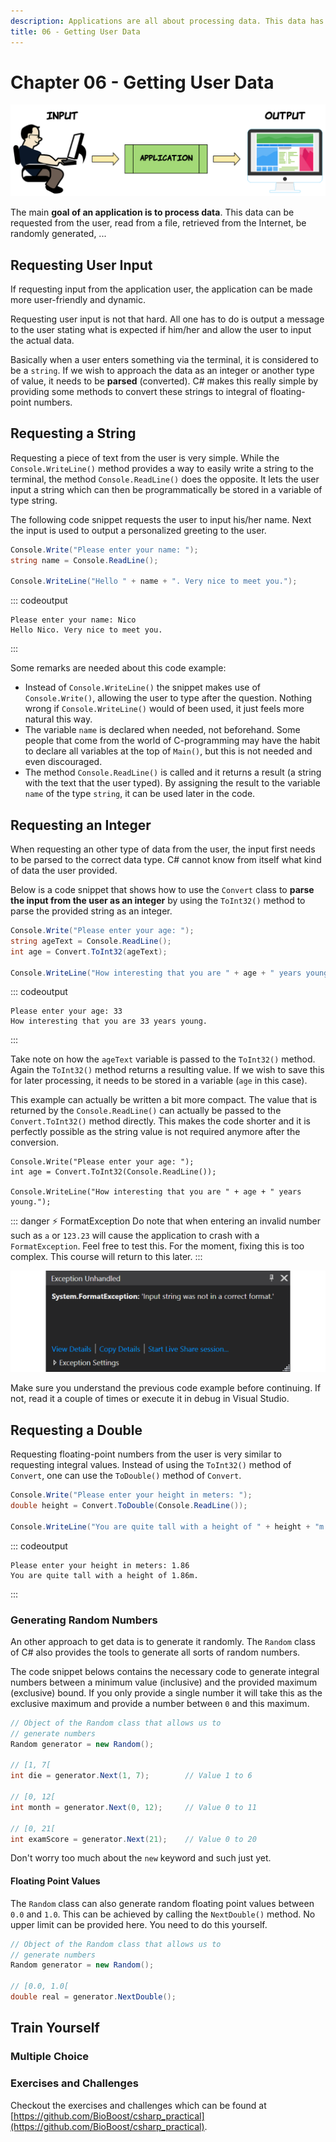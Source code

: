 ```yaml
---
description: Applications are all about processing data. This data has to be generated or retrieved from somewhere. Often data needs to be requested from the user.
title: 06 - Getting User Data
---
```


# Chapter 06 - Getting User Data

![User Input](./img/user_input.png)

The main **goal of an application is to process data**. This data can be requested from the user, read from a file, retrieved from the Internet, be randomly generated, ...

## Requesting User Input

If requesting input from the application user, the application can be made more user-friendly and dynamic.

Requesting user input is not that hard. All one has to do is output a message to the user stating what is expected if him/her and allow the user to input the actual data.

Basically when a user enters something via the terminal, it is considered to be a `string`. If we wish to approach the data as an integer or another type of value, it needs to be **parsed** (converted). C# makes this really simple by providing some methods to convert these strings to integral of floating-point numbers.

## Requesting a String

Requesting a piece of text from the user is very simple. While the `Console.WriteLine()` method provides a way to easily write a string to the terminal, the method `Console.ReadLine()` does the opposite. It lets the user input a string which can then be programmatically be stored in a variable of type string.

The following code snippet requests the user to input his/her name. Next the input is used to output a personalized greeting to the user.

```csharp
Console.Write("Please enter your name: ");
string name = Console.ReadLine();

Console.WriteLine("Hello " + name + ". Very nice to meet you.");
```

::: codeoutput
```
Please enter your name: Nico
Hello Nico. Very nice to meet you.
```
:::

Some remarks are needed about this code example:

* Instead of `Console.WriteLine()` the snippet makes use of `Console.Write()`, allowing the user to type after the question. Nothing wrong if `Console.WriteLine()` would of been used, it just feels more natural this way.
* The variable `name` is declared when needed, not beforehand. Some people that come from the world of C-programming may have the habit to declare all variables at the top of `Main()`, but this is not needed and even discouraged.
* The method `Console.ReadLine()` is called and it returns a result (a string with the text that the user typed). By assigning the result to the variable `name` of the type `string`, it can be used later in the code.

## Requesting an Integer

When requesting an other type of data from the user, the input first needs to be parsed to the correct data type. C# cannot know from itself what kind of data the user provided.

Below is a code snippet that shows how to use the `Convert` class to **parse the input from the user as an integer** by using the `ToInt32()` method to parse the provided string as an integer.

```csharp
Console.Write("Please enter your age: ");
string ageText = Console.ReadLine();
int age = Convert.ToInt32(ageText);

Console.WriteLine("How interesting that you are " + age + " years young.");
```

::: codeoutput
```
Please enter your age: 33
How interesting that you are 33 years young.
```
:::

Take note on how the `ageText` variable is passed to the `ToInt32()` method. Again the `ToInt32()` method returns a resulting value. If we wish to save this for later processing, it needs to be stored in a variable (`age` in this case).

This example can actually be written a bit more compact. The value that is returned by the `Console.ReadLine()` can actually be passed to the `Convert.ToInt32()` method directly. This makes the code shorter and it is perfectly possible as the string value is not required anymore after the conversion.

```csharp{2}
Console.Write("Please enter your age: ");
int age = Convert.ToInt32(Console.ReadLine());

Console.WriteLine("How interesting that you are " + age + " years young.");
```

::: danger ⚡ FormatException
Do note that when entering an invalid number such as `a` or `123.23` will cause the application to crash with a `FormatException`. Feel free to test this. For the moment, fixing this is too complex. This course will return to this later.
:::

![Format Exception](./img/format_exception.png)

Make sure you understand the previous code example before continuing. If not, read it a couple of times or execute it in debug in Visual Studio.

## Requesting a Double

Requesting floating-point numbers from the user is very similar to requesting integral values. Instead of using the `ToInt32()` method of `Convert`, one can use the `ToDouble()` method of `Convert`.

```csharp
Console.Write("Please enter your height in meters: ");
double height = Convert.ToDouble(Console.ReadLine());

Console.WriteLine("You are quite tall with a height of " + height + "m.");
```

::: codeoutput
```
Please enter your height in meters: 1.86
You are quite tall with a height of 1.86m.
```
:::

### Generating Random Numbers

An other approach to get data is to generate it randomly. The `Random` class of C# also provides the tools to generate all sorts of random numbers.

The code snippet belows contains the necessary code to generate integral numbers between a minimum value (inclusive) and the provided maximum (exclusive) bound. If you only provide a single number it will take this as the exclusive maximum and provide a number between `0` and this maximum.

```csharp
// Object of the Random class that allows us to
// generate numbers
Random generator = new Random();

// [1, 7[
int die = generator.Next(1, 7);        // Value 1 to 6

// [0, 12[
int month = generator.Next(0, 12);     // Value 0 to 11

// [0, 21[
int examScore = generator.Next(21);    // Value 0 to 20
```

Don't worry too much about the `new` keyword and such just yet.

#### Floating Point Values

The `Random` class can also generate random floating point values between `0.0` and `1.0`. This can be achieved by calling the `NextDouble()` method. No upper limit can be provided here. You need to do this yourself.

```csharp
// Object of the Random class that allows us to
// generate numbers
Random generator = new Random();

// [0.0, 1.0[
double real = generator.NextDouble();
```

## Train Yourself

### Multiple Choice

### Exercises and Challenges

Checkout the exercises and challenges which can be found at [https://github.com/BioBoost/csharp_practical](https://github.com/BioBoost/csharp_practical).

